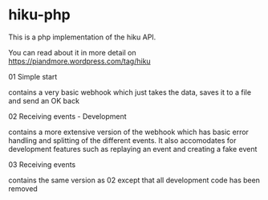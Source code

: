 # hiku-php

This is a php implementation of the hiku API.

You can read about it in more detail on https://piandmore.wordpress.com/tag/hiku

01 Simple start

contains a very basic webhook which just takes the data, saves it to a file and send an OK back


02 Receiving events - Development

contains a more extensive version of the webhook which has basic error handling and splitting of the different events. It also accomodates for development features such as replaying an event and creating a fake event


03 Receiving events

contains the same version as 02 except that all development code has been removed

